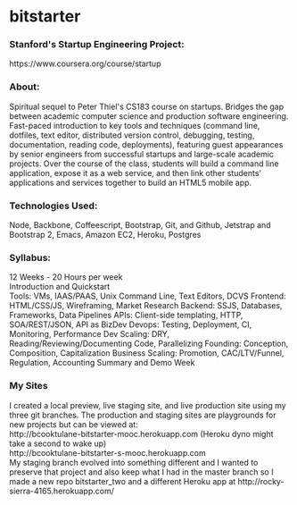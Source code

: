 bitstarter
==========
<h3>Stanford's Startup Engineering Project:</h3> https://www.coursera.org/course/startup

<h3>About:</h3> Spiritual sequel to Peter Thiel's CS183 course on startups. Bridges the gap between academic computer science and production software engineering. Fast-paced introduction to key tools and techniques (command line, dotfiles, text editor, distributed version control, debugging, testing, documentation, reading code, deployments), featuring guest appearances by senior engineers from successful startups and large-scale academic projects. Over the course of the class, students will build a command line application, expose it as a web service, and then link other students' applications and services together to build an HTML5 mobile app.   

<h3>Technologies Used:</h3> Node, Backbone, Coffeescript, Bootstrap, Git, and Github, Jetstrap and Bootstrap 2, Emacs, Amazon EC2, Heroku, Postgres

<h3>Syllabus:</h3>
12 Weeks - 20 Hours per week <br>Introduction and Quickstart<br>
Tools: VMs, IAAS/PAAS, Unix Command Line, Text Editors, DCVS
Frontend: HTML/CSS/JS, Wireframing, Market Research
Backend: SSJS, Databases, Frameworks, Data Pipelines
APIs: Client-side templating, HTTP, SOA/REST/JSON, API as BizDev
Devops: Testing, Deployment, CI, Monitoring, Performance
Dev Scaling: DRY, Reading/Reviewing/Documenting Code, Parallelizing
Founding: Conception, Composition, Capitalization
Business Scaling: Promotion, CAC/LTV/Funnel, Regulation, Accounting
Summary and Demo Week

<h3>My Sites</h3>
I created a local preview, live staging site, and live production site using my three git branches. The production and staging sites are playgrounds for new projects but can be viewed at:<br>
http://bcooktulane-bitstarter-mooc.herokuapp.com (Heroku dyno might take a second to wake up) <br>
http://bcooktulane-bitstarter-s-mooc.herokuapp.com <br>
My staging branch evolved into something different and I wanted to preserve that project and also keep what I had in the master branch so I made a new repo bitstarter_two and a different Heroku app at 
http://rocky-sierra-4165.herokuapp.com/


